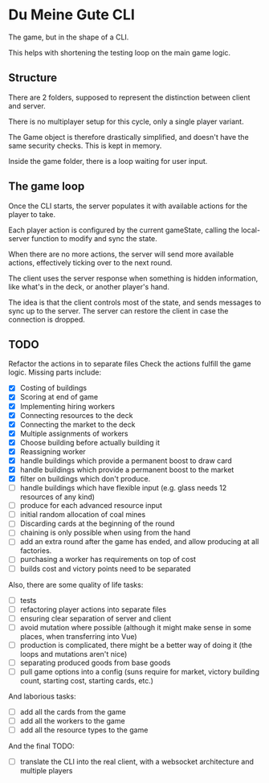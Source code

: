 # Du Meine Gute CLI

The game, but in the shape of a CLI.

This helps with shortening the testing loop on the main game logic.

## Structure

There are 2 folders, supposed to represent the distinction between client and server.

There is no multiplayer setup for this cycle, only a single player variant.

The Game object is therefore drastically simplified, and doesn't have the same security checks. This is kept in memory.

Inside the game folder, there is a loop waiting for user input.

## The game loop

Once the CLI starts, the server populates it with available actions for the player to take.

Each player action is configured by the current gameState, calling the local-server function to modify and sync the state.

When there are no more actions, the server will send more available actions, effectively ticking over to the next round.

The client uses the server response when something is hidden information, like what's in the deck, or another player's hand.

The idea is that the client controls most of the state, and sends messages to sync up to the server.
The server can restore the client in case the connection is dropped.

## TODO

Refactor the actions in to separate files
Check the actions fulfill the game logic. Missing parts include:

- [x] Costing of buildings
- [x] Scoring at end of game
- [x] Implementing hiring workers
- [x] Connecting resources to the deck
- [x] Connecting the market to the deck
- [x] Multiple assignments of workers
- [x] Choose building before actually building it
- [x] Reassigning worker
- [x] handle buildings which provide a permanent boost to draw card
- [x] handle buildings which provide a permanent boost to the market
- [x] filter on buildings which don't produce.
- [ ] handle buildings which have flexible input (e.g. glass needs 12 resources of any kind)
- [ ] produce for each advanced resource input
- [ ] initial random allocation of coal mines
- [ ] Discarding cards at the beginning of the round
- [ ] chaining is only possible when using from the hand
- [ ] add an extra round after the game has ended, and allow producing at all factories.
- [ ] purchasing a worker has requirements on top of cost
- [ ] builds cost and victory points need to be separated

Also, there are some quality of life tasks:

- [ ] tests
- [ ] refactoring player actions into separate files
- [ ] ensuring clear separation of server and client
- [ ] avoid mutation where possible (although it might make sense in some places, when transferring into Vue)
- [ ] production is complicated, there might be a better way of doing it (the loops and mutations aren't nice)
- [ ] separating produced goods from base goods
- [ ] pull game options into a config (suns require for market, victory building count, starting cost, starting cards, etc.)

And laborious tasks:

- [ ] add all the cards from the game
- [ ] add all the workers to the game
- [ ] add all the resource types to the game

And the final TODO:

- [ ] translate the CLI into the real client, with a websocket architecture and multiple players
